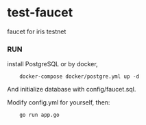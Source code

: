 # test-faucet
faucet for iris testnet

### RUN
install PostgreSQL or by docker,
```
    docker-compose docker/postgre.yml up -d
```
And initialize database with config/faucet.sql.

Modify config.yml for yourself, then:
```
    go run app.go
```
